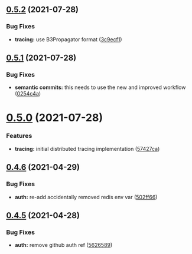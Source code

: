 ## [0.5.2](https://github.com/Fairbanks-io/tiles-api/compare/0.5.1...0.5.2) (2021-07-28)


### Bug Fixes

* **tracing:** use B3Propagator format ([3c9ecf1](https://github.com/Fairbanks-io/tiles-api/commit/3c9ecf1d8e59b22da4ec5467aaea932cd853301a))



## [0.5.1](https://github.com/Fairbanks-io/tiles-api/compare/0.5.0...0.5.1) (2021-07-28)


### Bug Fixes

* **semantic commits:** this needs to use the new and improved workflow ([0254c4a](https://github.com/Fairbanks-io/tiles-api/commit/0254c4aa58fe4fac1a736b5222ffae26ff3fcad7))



# [0.5.0](https://github.com/Fairbanks-io/tiles-api/compare/0.4.6...0.5.0) (2021-07-28)


### Features

* **tracing:** initial distributed tracing implementation ([57427ca](https://github.com/Fairbanks-io/tiles-api/commit/57427ca24ec05525bea96b0f660eeadd7672e77f))



## [0.4.6](https://github.com/Fairbanks-io/tiles-api/compare/0.4.5...0.4.6) (2021-04-29)


### Bug Fixes

* **auth:** re-add accidentally removed redis env var ([502ff66](https://github.com/Fairbanks-io/tiles-api/commit/502ff6605f2b1cf4f2335c0e926cf9a1dcc394f6))



## [0.4.5](https://github.com/Fairbanks-io/tiles-api/compare/0.4.4...0.4.5) (2021-04-28)


### Bug Fixes

* **auth:** remove github auth ref ([5626589](https://github.com/Fairbanks-io/tiles-api/commit/562658910b6f2da0b06448cfc79ad66b1a75f1c3))



